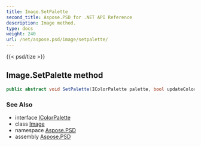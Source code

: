 ```yaml
---
title: Image.SetPalette
second_title: Aspose.PSD for .NET API Reference
description: Image method. 
type: docs
weight: 240
url: /net/aspose.psd/image/setpalette/
---
```

{{< psd/tize >}}
## Image.SetPalette method

```csharp
public abstract void SetPalette(IColorPalette palette, bool updateColors)
```

### See Also

* interface [IColorPalette](../../icolorpalette/)
* class [Image](../)
* namespace [Aspose.PSD](../../image/)
* assembly [Aspose.PSD](../../../)


